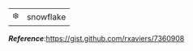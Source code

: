 
| | |
|---|---|
| :snowflake:| snowflake |

***Reference***:https://gist.github.com/rxaviers/7360908
